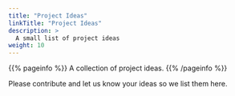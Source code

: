 ```yaml
---
title: "Project Ideas"
linkTitle: "Project Ideas"
description: >
  A small list of project ideas
weight: 10
---
```


{{% pageinfo %}}
A collection of project ideas.
{{% /pageinfo %}}

Please contribute and let us  know your ideas so we list them here.
